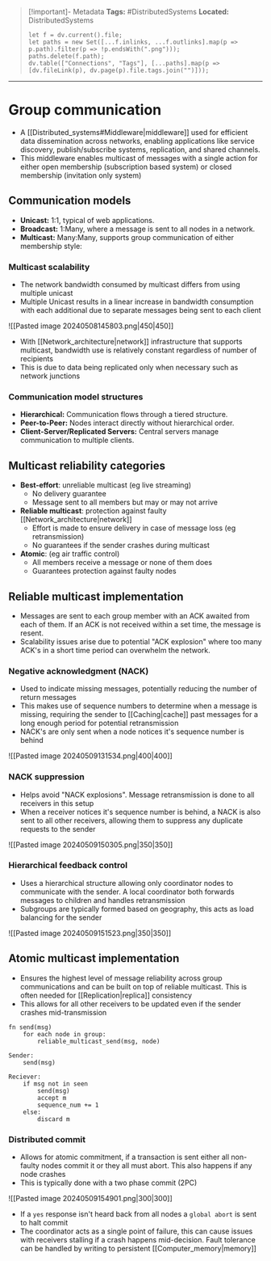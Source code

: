> [!important]- Metadata
> **Tags:** #DistributedSystems 
> **Located:** DistributedSystems
> ```dataviewjs
> let f = dv.current().file;
> let paths = new Set([...f.inlinks, ...f.outlinks].map(p => p.path).filter(p => !p.endsWith(".png")));
> paths.delete(f.path);
> dv.table(["Connections", "Tags"], [...paths].map(p => [dv.fileLink(p), dv.page(p).file.tags.join("")]));
> ```

___
# Group communication
-  A [[Distributed_systems#Middleware|middleware]] used for efficient data dissemination across networks, enabling applications like service discovery, publish/subscribe systems, replication, and shared channels.
- This middleware enables multicast of messages with a single action for either open membership (subscription based system) or closed membership (invitation only system)
## Communication models
- **Unicast:** 1:1, typical of web applications.
- **Broadcast:** 1:Many, where a message is sent to all nodes in a network.
- **Multicast:** Many:Many, supports group communication of either membership style:

### Multicast scalability
- The network bandwidth consumed by multicast differs from using multiple unicast
- Multiple Unicast results in a linear increase in bandwidth consumption with each additional due to separate messages being sent to each client 

![[Pasted image 20240508145803.png|450|450]]

- With [[Network_architecture|network]] infrastructure that supports multicast, bandwidth use is relatively constant regardless of number of recipients
- This is due to data being replicated only when necessary such as network junctions
### Communication model structures
- **Hierarchical:** Communication flows through a tiered structure.
- **Peer-to-Peer:** Nodes interact directly without hierarchical order.
- **Client-Server/Replicated Servers:** Central servers manage communication to multiple clients.
## Multicast reliability categories
- **Best-effort**: unreliable multicast (eg live streaming)
	- No delivery guarantee 
	- Message sent to all members but may or may not arrive 
- **Reliable multicast**: protection against faulty [[Network_architecture|network]]
	- Effort is made to ensure delivery in case of message loss (eg retransmission)
	- No guarantees if the sender crashes during multicast 
- **Atomic**:  (eg air traffic control)
	- All members receive a message or none of them does 
	- Guarantees protection against faulty nodes 

## Reliable multicast implementation
- Messages are sent to each group member with an ACK awaited from each of them. If an ACK is not received within a set time, the message is resent.
- Scalability issues arise due to potential "ACK explosion" where too many ACK's in a short time period can overwhelm the network.
### Negative acknowledgment (NACK)
- Used to indicate missing messages, potentially reducing the number of return messages 
- This makes use of sequence numbers to determine when a message is missing, requiring the sender to [[Caching|cache]] past messages for a long enough period for potential retransmission
- NACK's are only sent when a node notices it's sequence number is behind

![[Pasted image 20240509131534.png|400|400]]


### NACK suppression
- Helps avoid "NACK explosions". Message retransmission is done to all receivers in this setup
- When a receiver notices it's sequence number is behind, a NACK is also sent to all other receivers, allowing them to suppress any duplicate requests to the sender

![[Pasted image 20240509150305.png|350|350]]

### Hierarchical feedback control
- Uses a hierarchical structure allowing only coordinator nodes to communicate with the sender.  A local coordinator both forwards messages to children and handles retransmission
- Subgroups are typically formed based on geography, this acts as load balancing for the sender 

![[Pasted image 20240509151523.png|350|350]]


## Atomic multicast implementation
- Ensures the highest level of message reliability across group communications and can be built on top of reliable multicast. This is often needed for [[Replication|replica]] consistency 
- This allows for all other receivers to be updated even if the sender crashes mid-transmission

```
fn send(msg)
    for each node in group:
        reliable_multicast_send(msg, node)

Sender: 
    send(msg)

Reciever:
    if msg not in seen
        send(msg)
        accept m
        sequence_num += 1
    else:
        discard m
```

### Distributed commit
- Allows for atomic commitment, if a transaction is sent either all non-faulty nodes commit it or they all must abort. This also happens if any node crashes 
- This is typically done with a two phase commit (2PC)

![[Pasted image 20240509154901.png|300|300]]

- If a  `yes` response isn't heard back from all nodes a `global abort` is sent to halt commit
- The coordinator acts as a single point of failure, this can cause issues with receivers stalling if a crash happens mid-decision. Fault tolerance can be handled by writing to persistent [[Computer_memory|memory]]

